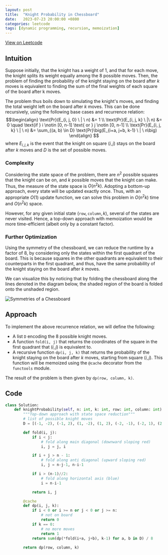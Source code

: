 ```yaml
---
layout: post
title:  "Knight Probability in Chessboard"
date:   2023-07-23 20:00:00 +0800
categories: leetcode
tags: [dynamic programming, recursion, memoization]
---
```

[View on Leetcode](https://leetcode.com/problems/knight-probability-in-chessboard/solutions/3806514/intuitive-99-5-t-70-0-s-dp-top-down-memoized-optimized/)

## Intuition
Suppose initially, that the knight has a weight of 1, and that for each move, the knight splits its weight equally among the 8 possible moves. Then, the problem of finding the probability of the knight staying on the board after $k$ moves is equivalent to finding the sum of the final weights of each square of the board after k moves. 

The problem thus boils down to simulating the knight's moves, and finding the total weight left on the board after $k$ moves. This can be done recursively, using the following base cases and recurrence relation:
$$\begin{align}
\text{Pr}(E_{i, j, 0} \ | \ n) &= 1 \\
\text{Pr}(E_{i, j, k} \ |\ n) &= 0 \quad \text{if } i \notin [0, n-1] \text{ or } j \notin [0, n-1] \\
\text{Pr}(E_{i, j, k} \ | \ n) &= \sum_{(a, b) \in D} \text{Pr}\big(E_{i+a, j+b, k-1} \ | \ n\big)
\end{align}
$$
where $E_{i, j, k}$ is the event that the knight on square $(i, j)$ stays on the board after $k$ moves and $D$ is the set of possible moves.

### Complexity

Considering the state space of the problem, there are $n^2$ possible squares that the knight can be on, and $k$ possible moves that the knight can make. Thus, the measure of the state space is $O(n^2k)$. Adopting a bottom-up approach, every state will be updated exactly once. Thus, with an appropriate $O(1)$ update function, we can solve this problem in $O(n^2k)$ time and $O(n^2k)$ space.

However, for any given initial state $(\mathtt{row}, \mathtt{column}, k)$, several of the states are never visited. Hence, a top-down approach with memoization would be more time-efficient (albeit only by a constant factor).

### Further Optimization
Using the symmetry of the chessboard, we can reduce the runtime by a factor of $8$, by considering only the states within the first quadrant of the board. This is because squares in the other quadrants are equivalent to their counterparts in the first quadrant, and thus, have the same probability of the knight staying on the board after $k$ moves.

We can visualize this by noticing that by folding the chessboard along the lines denoted in the diagram below, the shaded region of the board is folded onto the unshaded region.

![Symmetries of a Chessboard](https://assets.leetcode.com/users/images/08a0e80b-b4bb-43ea-9e8a-90953f3822c1_1690128017.2707527.png)

## Approach
To implement the above recurrence relation, we will define the following:
* A list `D` encoding the 8 possible knight moves.
* A function `fold(i, j)` that returns the coordinates of the square in the first quadrant that $(i, j)$ is equivalent to.
* A recursive function `dp(i, j, k)` that returns the probability of the knight staying on the board after $k$ moves, starting from square $(i, j)$. This function will be memoized using the `@cache` decorator from the `functools` module.

The result of the problem is then given by `dp(row, column, k)`.


## Code
```python
class Solution:
    def knightProbability(self, n: int, k: int, row: int, column: int) -> float:
        """Top-down approach with state space reduction"""
        # list of possible knight moves
        D = [(-1, -2), (-1, 2), (1, -2), (1, 2), (-2, -1), (-2, 1), (2, -1), (2, 1)]

        def fold(i, j):
            if i < j: 
                # fold along main diagonal (downward sloping red)
                i, j = j, i

            if i + j > n - 1: 
                # fold along anti diagonal (upward sloping red)
                i, j = n-j-1, n-i-1

            if i > (n-1)//2: 
                # fold along horizontal axis (blue)
                i = n-i-1

            return i, j

        @cache
        def dp(i, j, k):
            if i < 0 or i >= n or j < 0 or j >= n:
                # not on board
                return 0
            if k == 0:
                # no more moves
                return 1
            return sum(dp(*fold(i+a, j+b), k-1) for a, b in D) / 8
        
        return dp(row, column, k)

```
